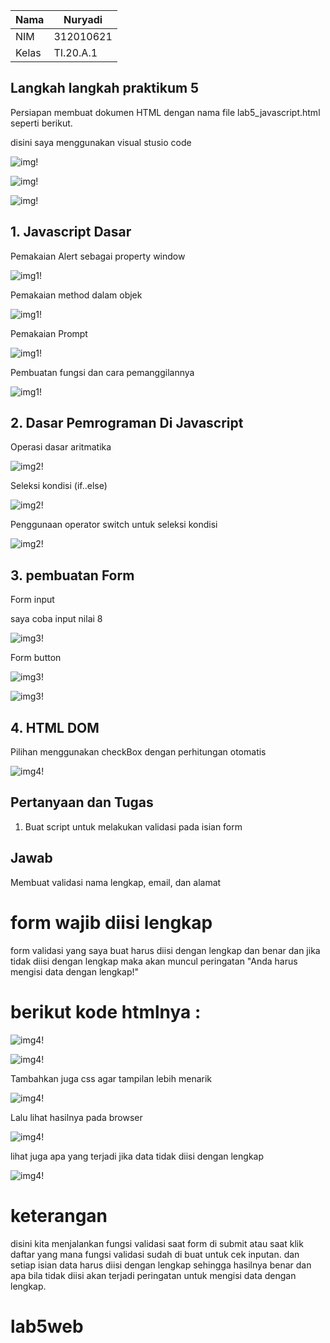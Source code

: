 | Nama      | Nuryadi |
| ----------- | ----------- |
| NIM     | 312010621       |
| Kelas   | TI.20.A.1        |

## Langkah langkah praktikum 5
Persiapan membuat dokumen HTML dengan nama file lab5_javascript.html seperti berikut.

disini saya menggunakan visual stusio code

![img!](lab5_javascript/img/foto1.png)

![img!](lab5_javascript/img/foto2.png)

![img!](lab5_javascript/img/foto3.png)

## 1. Javascript Dasar
Pemakaian Alert sebagai property window

![img1!](lab5_javascript/img/foto4.png)

Pemakaian method dalam objek

![img1!](lab5_javascript/img/foto5.png)

Pemakaian Prompt

![img1!](lab5_javascript/img/foto6.png)

Pembuatan fungsi dan cara pemanggilannya

![img1!](lab5_javascript/img/foto7.png)

## 2. Dasar Pemrograman Di Javascript
Operasi dasar aritmatika

![img2!](lab5_javascript/img/foto8.png)

Seleksi kondisi (if..else)

![img2!](lab5_javascript/img/foto9.png)

Penggunaan operator switch untuk seleksi kondisi

![img2!](lab5_javascript/img/foto10.png)

## 3. pembuatan Form
Form input

saya coba input nilai 8

![img3!](lab5_javascript/img/foto11.png)

Form button

![img3!](lab5_javascript/img/foto12.png)

![img3!](lab5_javascript/img/foto13.png)

## 4. HTML DOM
Pilihan menggunakan checkBox dengan perhitungan otomatis

![img4!](lab5_javascript/img/foto14.png)

## Pertanyaan dan Tugas
1. Buat script untuk melakukan validasi pada isian form

## Jawab

Membuat validasi nama lengkap, email, dan alamat

# form wajib diisi lengkap
form validasi yang saya buat harus diisi dengan lengkap dan benar dan jika tidak diisi dengan lengkap maka akan muncul peringatan "Anda harus mengisi data dengan lengkap!"
# berikut kode htmlnya :

![img4!](lab5_javascript/praktikum5/foto1.png)

![img4!](lab5_javascript/praktikum5/foto2.png)

Tambahkan juga css agar tampilan lebih menarik

![img4!](lab5_javascript/praktikum5/css.png)

Lalu lihat hasilnya pada browser

![img4!](lab5_javascript/praktikum5/foto3.png)

lihat juga apa yang terjadi jika data tidak diisi dengan lengkap

![img4!](lab5_javascript/praktikum5/foto4.png)

# keterangan
disini kita menjalankan fungsi validasi saat form di submit atau saat klik daftar
yang mana fungsi validasi sudah di buat untuk cek inputan. dan setiap isian data harus diisi dengan lengkap sehingga hasilnya benar dan apa bila tidak diisi akan terjadi peringatan untuk mengisi data dengan lengkap.







# lab5web
